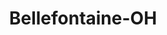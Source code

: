 ---
title: Bellefontaine-OH
slug: bellefontaine-oh
f_state:
- cms/state/ohio.md
f_locations:
- cms/payday-loan/1st-choice-cash-advance-49.md
- cms/payday-loan/advance-insurance-3355.md
- cms/payday-loan/cashland-9194.md
- cms/payday-loan/fast-cash-of-america-17793.md
- cms/payday-loan/first-america-cash-advance-18299.md
- cms/payday-loan/first-america-cash-advance-18320.md
- cms/payday-loan/first-check-cash-advance-18536.md
- cms/payday-loan/first-check-cash-advance-18545.md
updated-on: '2024-05-30T13:41:28.615Z'
created-on: '2024-05-30T13:41:28.615Z'
published-on: '2024-05-30T13:54:32.469Z'
f_city: Bellefontaine
layout: '[city].html'
tags: city
---